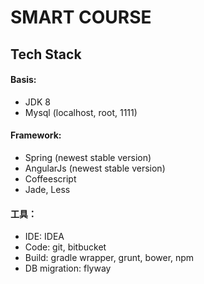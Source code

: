 # SMART COURSE
## Tech Stack
####  Basis:
* JDK 8
* Mysql (localhost, root, 1111)
#### Framework:
* Spring (newest stable version)
* AngularJs (newest stable version)
* Coffeescript
* Jade, Less
#### 工具：
* IDE: IDEA
* Code: git, bitbucket
* Build: gradle wrapper, grunt, bower, npm
* DB migration: flyway
